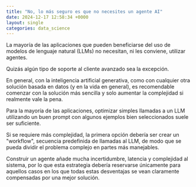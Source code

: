 ```yaml
---
title: "No, lo más seguro es que no necesites un agente AI"
date: 2024-12-17 12:58:34 +0000
layout: single
categories: data_science
---
```

La mayoría de las aplicaciones que pueden beneficiarse del uso de modelos de lenguaje natural (LLMs) no necesitan, ni les conviene, utilizar agentes.

Quizás algún tipo de soporte al cliente avanzado sea la excepción.

En general, con la inteligencia artificial generativa, como con cualquier otra solución basada en datos (y en la vida en general), es recomendable comenzar con la solución más sencilla y solo aumentar la complejidad si realmente vale la pena.

Para la mayoría de las aplicaciones, optimizar simples llamadas a un LLM utilizando un buen prompt con algunos ejemplos bien seleccionados suele ser suficiente. 

Si se requiere más complejidad, la primera opción debería ser crear un "workflow", secuencia predefinida de llamadas al LLM, de modo que se pueda dividir el problema complejo en partes más manejables.

Construir un agente añade mucha incertidumbre, latencia y complejidad al sistema, por lo que esta estrategia debería reservarse únicamente para aquellos casos en los que todas estas desventajas se vean claramente compensadas por una mejor solución.
